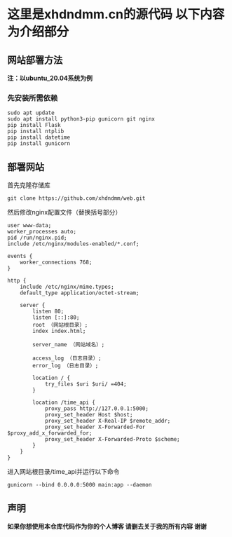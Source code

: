 # 这里是xhdndmm.cn的源代码 以下内容为介绍部分
## 网站部署方法
**注：以ubuntu_20.04系统为例**
### 先安装所需依赖
```
sudo apt update
sudo apt install python3-pip gunicorn git nginx
pip install Flask
pip install ntplib
pip install datetime
pip install gunicorn 
```
## 部署网站
首先克隆存储库
```
git clone https://github.com/xhdndmm/web.git
```
然后修改nginx配置文件（替换括号部分）
```
user www-data;
worker_processes auto;
pid /run/nginx.pid;
include /etc/nginx/modules-enabled/*.conf;

events {
    worker_connections 768;
}

http {
    include /etc/nginx/mime.types;
    default_type application/octet-stream;

    server {
        listen 80;
        listen [::]:80;
        root （网站根目录）;
        index index.html;

        server_name （网站域名）;

        access_log （日志目录）;
        error_log （日志目录）;

        location / {
            try_files $uri $uri/ =404;
        }

        location /time_api {
            proxy_pass http://127.0.0.1:5000;
            proxy_set_header Host $host;
            proxy_set_header X-Real-IP $remote_addr;
            proxy_set_header X-Forwarded-For $proxy_add_x_forwarded_for;
            proxy_set_header X-Forwarded-Proto $scheme;
        }
    }
}
```
进入网站根目录/time_api并运行以下命令
```
gunicorn --bind 0.0.0.0:5000 main:app --daemon
```
## 声明
**如果你想使用本仓库代码作为你的个人博客 请删去关于我的所有内容 谢谢**
